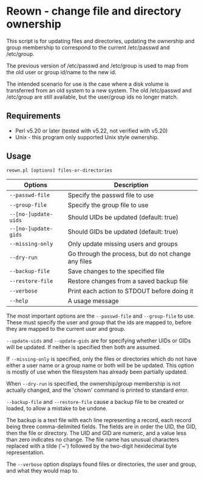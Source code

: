 # Reown - change file and directory ownership

This script is for updating files and directories, updating the
ownership and group membership to correspond to the current
/etc/passwd and /etc/group.

The previous version of /etc/passwd and /etc/group is used to map from
the old user or group id/name to the new id.

The intended scenario for use is the case where a disk volume is
transferred from an old system to a new system. The old /etc/passwd
and /etc/group are still available, but the user/group ids no longer
match.

## Requirements

- Perl v5.20 or later (tested with v5.22, not verified with v5.20)
- Unix - this program only supported Unix style ownership.

## Usage

`reown.pl [options] files-or-directories`

| Options              | Description                                         |
| -------------------- | --------------------------------------------------- |
| `--passwd-file`      | Specify the passwd file to use                      |
| `--group-file`       | Specify the group file to use                       |
| `--[no-]update-uids` | Should UIDs be updated (default: true)              |
| `--[no-]update-gids` | Should GIDs be updated (default: true)              |
| `--missing-only`     | Only update missing users and groups                |
| `--dry-run`          | Go through the process, but do not change any files |
| `--backup-file`      | Save changes to the specified file                  |
| `--restore-file`     | Restore changes from a saved backup file            |
| `--verbose`          | Print each action to STDOUT before doing it         |
| `--help`             | A usage message                                     |

The most important options are the `--passwd-file` and `--group-file`
to use. These must specify the user and group that the ids are mapped
to, before they are mapped to the current user and group.

`--update-uids` and `--update-gids` are for specifying whether UIDs or
GIDs will be updated. If neither is specified then both are assumed.

If `--missing-only` is specified, only the files or directories which
do not have either a user name or a group name or both will be be
updated. This option is mostly of use when the filesystem has already
been partially updated.

When `--dry-run` is specified, the ownership/group membership is not
actually changed, and the 'chown' command is printed to standard
error.

`--backup-file` and `--restore-file` cause a backup file to be created
or loaded, to allow a mistake to be undone.

The backup is a text file with each line representing a record, each
record being three comma-delimited fields. The fields are in order the
UID, the GID, then the file or directory. The UID and GID are numeric,
and a value less than zero indicates no change. The file name has
unusual characters replaced with a tilde ('~') followed by the
two-digit hexidecimal byte representation.

The `--verbose` option displays found files or directories, the user
and group, and what they would map to.
